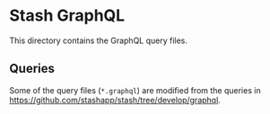# Stash GraphQL

This directory contains the GraphQL query files.

## Queries

Some of the query files (`*.graphql`) are modified from the queries in https://github.com/stashapp/stash/tree/develop/graphql.
